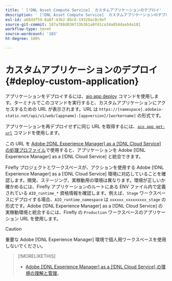 ```yaml
---
title: ' [!DNL Asset Compute Service]  カスタムアプリケーションのデプロイ'
description: ' [!DNL Asset Compute Service]  カスタムアプリケーションのデプロイ。'
exl-id: a68d4f59-8a8f-43b2-8bc6-19320ac8c9ef
source-git-commit: 187a788d036f33b361a0fd1ca34a854daeb4a101
workflow-type: tm+mt
source-wordcount: '183'
ht-degree: 100%

---
```


# カスタムアプリケーションのデプロイ {#deploy-custom-application}

アプリケーションをデプロイするには、[aio app deploy](https://github.com/adobe/aio-cli#aio-appdeploy) コマンドを使用します。ターミナルでこのコマンドを実行すると、カスタムアプリケーションにアクセスするための URL が表示されます。URL は `https://[namespace].adobeio-static.net/api/v1/web/[appname]-[appversion]/[workername]` の形式です。

アプリケーションを再デプロイせずに同じ URL を取得するには、[`aio app get-url`](https://github.com/adobe/aio-cli#aio-appget-url-action) コマンドを使用します。

この URL を [Adobe  [!DNL Experience Manager]  as a  [!DNL Cloud Service] の処理プロファイル](https://experienceleague.adobe.com/docs/experience-manager-cloud-service/assets/manage/asset-microservices-configure-and-use.html?lang=ja)で使用すると、アプリケーションを Adobe [!DNL Experience Manager] as a [!DNL Cloud Service] と統合できます。

Firefly プロジェクトとワークスペースが、アクションを使用する Adobe [!DNL Experience Manager] as a [!DNL Cloud Service] 環境に対応していることを確認します。開発、ステージング、実稼動用の環境は異なります。環境が正しいか確かめるには、Firefly アプリケーションのルートにある ENV ファイル内で定義されている `AIO_runtime_*` 資格情報を確認します。例えば、`Stage` ワークスペースにデプロイする場合、`AIO_runtime_namespace` は `xxxxxx_xxxxxxxxx_stage` の形式です。Adobe [!DNL Experience Manager] as a [!DNL Cloud Service] の実稼動環境と統合するには、Firefly の `Production` ワークスペースのアプリケーション URL を使用します。

>[!CAUTION]
>
>重要な Adobe [!DNL Experience Manager] 環境で個人用ワークスペースを使用しないでください。

>[!MORELIKETHIS]
>
>* [Adobe  [!DNL Experience Manager]  as a  [!DNL Cloud Service] の環境の理解と管理](https://experienceleague.adobe.com/docs/experience-manager-cloud-service/implementing/using-cloud-manager/manage-environments.html?lang=ja)。

